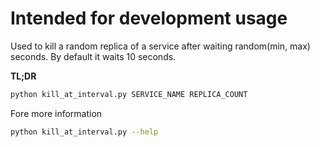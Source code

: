# Intended for development usage

Used to kill a random replica of a service after waiting random(min, max) seconds. By default it waits 10 seconds.


**TL;DR**
```bash
python kill_at_interval.py SERVICE_NAME REPLICA_COUNT
```

Fore more information

```bash
python kill_at_interval.py --help
```
